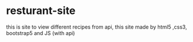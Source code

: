 # resturant-site
this is site to view different recipes from api, this site made by html5 ,css3, bootstrap5 and JS (with api)
